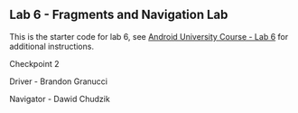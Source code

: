 ## Lab 6 - Fragments and Navigation Lab

This is the starter code for lab 6, see [Android University Course - Lab 6](https://courses.codepath.org/courses/android_university/unit/6#!exercises) for additional instructions.

Checkpoint 2

Driver - Brandon Granucci

Navigator - Dawid Chudzik
